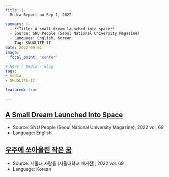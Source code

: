 ```yaml
---
title: |-
  Media Report on Sep 1, 2022

summary: |-
  - **Title: A small dream launched into space**
  - Source: SNU People (Seoul National University Magazine)
  - Language: English, Korean
  - Tag: SNUGLITE-II
date: 2022-09-01
image:
  focal_point: 'center'

# News / Media / Blog
tags: 
- media
- SNUGLITE-II

featured: true

---
```


## [A Small Dream Launched Into Space](https://people.snu.ac.kr/en/69/3)
- Source: SNU People (Seoul National University Magazine), 2022 vol. 69
- Language: English

## [우주에 쏘아올린 작은 꿈](https://people.snu.ac.kr/69/4)
- Source: 서울대 사람들 (서울대학교 매거진), 2022 vol. 69
- Language: Korean

